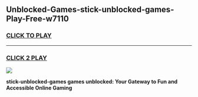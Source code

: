 
## Unblocked-Games-stick-unblocked-games-Play-Free-w7110
<h3>
<a href="https://premium76.site?title=stick-unblocked-games&ref=23A">CLICK TO PLAY</a></h3>
<hr>

<h3>
<a href="https://premium76.site?title=stick-unblocked-games&ref=23A">CLICK 2 PLAY</a>
  
</h3>

<a href="https://premium76.site?title=stick-unblocked-games&ref=23A"><img src="https://clearcache.store/games.png"></a>


**stick-unblocked-games games unblocked: Your Gateway to Fun and Accessible Online Gaming**
